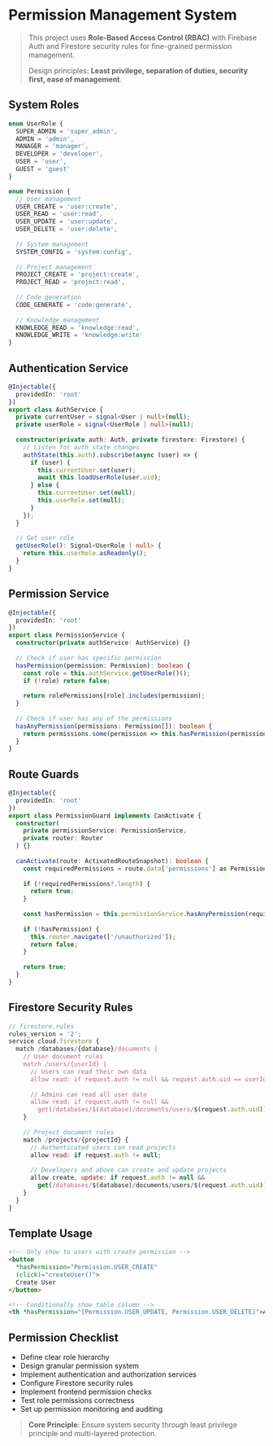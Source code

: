 # Permission Management System

> This project uses **Role-Based Access Control (RBAC)** with Firebase Auth and Firestore security rules for fine-grained permission management.
> 
> Design principles: **Least privilege, separation of duties, security first, ease of management**.

## System Roles

```typescript
enum UserRole {
  SUPER_ADMIN = 'super_admin',
  ADMIN = 'admin',
  MANAGER = 'manager',
  DEVELOPER = 'developer',
  USER = 'user',
  GUEST = 'guest'
}

enum Permission {
  // User management
  USER_CREATE = 'user:create',
  USER_READ = 'user:read',
  USER_UPDATE = 'user:update',
  USER_DELETE = 'user:delete',
  
  // System management
  SYSTEM_CONFIG = 'system:config',
  
  // Project management
  PROJECT_CREATE = 'project:create',
  PROJECT_READ = 'project:read',
  
  // Code generation
  CODE_GENERATE = 'code:generate',
  
  // Knowledge management
  KNOWLEDGE_READ = 'knowledge:read',
  KNOWLEDGE_WRITE = 'knowledge:write'
}
```

## Authentication Service

```typescript
@Injectable({
  providedIn: 'root'
})
export class AuthService {
  private currentUser = signal<User | null>(null);
  private userRole = signal<UserRole | null>(null);
  
  constructor(private auth: Auth, private firestore: Firestore) {
    // Listen for auth state changes
    authState(this.auth).subscribe(async (user) => {
      if (user) {
        this.currentUser.set(user);
        await this.loadUserRole(user.uid);
      } else {
        this.currentUser.set(null);
        this.userRole.set(null);
      }
    });
  }
  
  // Get user role
  getUserRole(): Signal<UserRole | null> {
    return this.userRole.asReadonly();
  }
}
```

## Permission Service

```typescript
@Injectable({
  providedIn: 'root'
})
export class PermissionService {
  constructor(private authService: AuthService) {}
  
  // Check if user has specific permission
  hasPermission(permission: Permission): boolean {
    const role = this.authService.getUserRole()();
    if (!role) return false;
    
    return rolePermissions[role].includes(permission);
  }
  
  // Check if user has any of the permissions
  hasAnyPermission(permissions: Permission[]): boolean {
    return permissions.some(permission => this.hasPermission(permission));
  }
}
```

## Route Guards

```typescript
@Injectable({
  providedIn: 'root'
})
export class PermissionGuard implements CanActivate {
  constructor(
    private permissionService: PermissionService,
    private router: Router
  ) {}
  
  canActivate(route: ActivatedRouteSnapshot): boolean {
    const requiredPermissions = route.data['permissions'] as Permission[];
    
    if (!requiredPermissions?.length) {
      return true;
    }
    
    const hasPermission = this.permissionService.hasAnyPermission(requiredPermissions);
    
    if (!hasPermission) {
      this.router.navigate(['/unauthorized']);
      return false;
    }
    
    return true;
  }
}
```

## Firestore Security Rules

```javascript
// firestore.rules
rules_version = '2';
service cloud.firestore {
  match /databases/{database}/documents {
    // User document rules
    match /users/{userId} {
      // Users can read their own data
      allow read: if request.auth != null && request.auth.uid == userId;
      
      // Admins can read all user data
      allow read: if request.auth != null && 
        get(/databases/$(database)/documents/users/$(request.auth.uid)).data.role in ['admin', 'super_admin'];
    }
    
    // Project document rules
    match /projects/{projectId} {
      // Authenticated users can read projects
      allow read: if request.auth != null;
      
      // Developers and above can create and update projects
      allow create, update: if request.auth != null && 
        get(/databases/$(database)/documents/users/$(request.auth.uid)).data.role in ['developer', 'manager', 'admin', 'super_admin'];
    }
  }
}
```

## Template Usage

```html
<!-- Only show to users with create permission -->
<button 
  *hasPermission="Permission.USER_CREATE"
  (click)="createUser()">
  Create User
</button>

<!-- Conditionally show table column -->
<th *hasPermission="[Permission.USER_UPDATE, Permission.USER_DELETE]">Actions</th>
```

## Permission Checklist

- Define clear role hierarchy
- Design granular permission system
- Implement authentication and authorization services
- Configure Firestore security rules
- Implement frontend permission checks
- Test role permissions correctness
- Set up permission monitoring and auditing

> **Core Principle**: Ensure system security through least privilege principle and multi-layered protection.